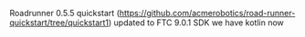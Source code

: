 Roadrunner 0.5.5 quickstart (https://github.com/acmerobotics/road-runner-quickstart/tree/quickstart1) updated to FTC 9.0.1 SDK
we have kotlin now
